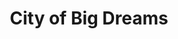 ---
pid: CH123
title: City of Big Dreams
location_transcription: Broad St
zipcode: '19134'
outside_phl: 
neighborhood: Port Richmond
age: '20'
age_range: 20-29
instagram: 
image_file_name: CH_123.jpg
proposal_transcription: So my sketch was going to be different people thinking big
  dreams. For example, one person was going to be thinking about becoming a lawyer
  etc.
topic: Inclusivity,Uplifting
topic_summary: 0, 0
type: Other No Form
keywords_other: 
credit: Beba Torres
image_labels: 
twitter: 
facebook: 
permalink: "/monuments/ch123/"
layout: item-page
---